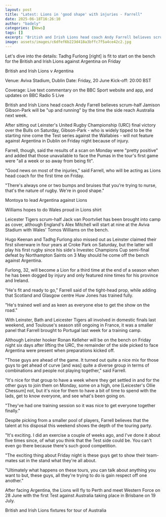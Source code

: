 ```yaml
---
layout: post
title: "Latest: Lions in 'good shape' with injuries - Farrell"
date: 2025-06-18T16:26:10
author: "badely"
categories: [News]
tags: []
excerpt: "British and Irish Lions head coach Andy Farrell believes scrum-half Jamison Gibson-Park will be 'up and running' by the time the side reach Australia "
image: assets/images/c6dfef6b223d418a3bffc7f5a4ce42c2.jpg
---
```


Let's dive into the details: Tadhg Furlong [right] is fit to start on the bench for the British and Irish Lions against Argentina on Friday

British and Irish Lions v Argentina

Venue: Aviva Stadium, Dublin Date: Friday, 20 June Kick-off: 20:00 BST

Coverage: Live text commentary on the BBC Sport website and app, and updates on BBC Radio 5 Live

British and Irish Lions head coach Andy Farrell believes scrum-half Jamison Gibson-Park will be "up and running" by the time the side reach Australia next week.

After sitting out Leinster's United Rugby Championship (URC) final victory over the Bulls on Saturday, Gibson-Park - who is widely tipped to be the starting nine come the Test series against the Wallabies - will not feature against Argentina in Dublin on Friday night because of injury.

Farrell, though, said the results of a scan on Monday were "pretty positive" and added that those unavailable to face the Pumas in the tour's first game were "all a week or so away from being fit".

"Good news on most of the injuries," said Farrell, who will be acting as Lions head coach for the first time on Friday.

"There's always one or two bumps and bruises that you're trying to nurse, that's the nature of rugby. We're in good shape."

Montoya to lead Argentina against Lions 

Williams hopes to do Wales proud in Lions shirt

Leicester Tigers scrum-half Jack van Poortvliet has been brought into camp as cover, although England's Alex Mitchell will start at nine at the Aviva Stadium with Wales' Tomos Williams on the bench.

Hugo Keenan and Tadhg Furlong also missed out as Leinster claimed their first silverware in four years at Croke Park on Saturday, but the latter will play his first rugby since his side's Investec Champions Cup semi-final defeat by Northampton Saints on 3 May should he come off the bench against Argentina. 

Furlong, 32, will become a Lion for a third time at the end of a season when he has been dogged by injury and only featured nine times for his province and Ireland.

"He's fit and ready to go," Farrell said of the tight-head prop, while adding that Scotland and Glasgow centre Huw Jones has trained fully. 

 "He's trained well and as keen as everyone else to get the show on the road."

With Leinster, Bath and Leicester Tigers all involved in domestic finals last weekend, and Toulouse's season still ongoing in France, it was a smaller panel that Farrell brought to Portugal last week for a training camp.

Although Leinster hooker Ronan Kelleher will be on the bench on Friday night six days after lifting the URC, the remainder of the side picked to face Argentina were present when preparations kicked off.

"Those guys are ahead of the game. It turned out quite a nice mix for those guys to get ahead of curve [and was] quite a diverse group in terms of combinations and people not playing together," said Farrell.

"It's nice for that group to have a week where they get settled in and for the other guys to join them on Monday, some on a high, one [Leicester's Ollie Chessum] not, but it's nice for them to have a bit of time to spend with the lads, get to know everyone, and see what's been going on.

"They've had one training session so it was nice to get everyone together finally."

Despite picking from a smaller pool of players, Farrell believes that the talent at his disposal this weekend shows the depth of the touring party.

"It's exciting. I did an exercise a couple of weeks ago, and I've done it about five times since, of what you think that the Test side could be. You can't even go there because there's such good competition.

"The exciting thing about Friday night is these guys get to show their team-mates sat in the stand what they're all about. 

"Ultimately what happens on these tours, you can talk about anything you want to but, these guys, all they're trying to do is gain respect off one another."

After facing Argentina, the Lions will fly to Perth and meet Western Force on 28 June with the first Test against Australia taking place in Brisbane on 19 July. 

British and Irish Lions fixtures for tour of Australia


